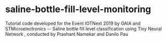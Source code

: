 # saline-bottle-fill-level-monitoring
Tutorial code developed for the Event IOTNext 2019 by GAIA and STMicroelectronics -- Saline bottle fill level classification using Tiny Neural Network , conducted by Prashant Namekar and Danilo Pau
